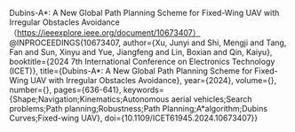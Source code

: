 Dubins-A*: A New Global Path Planning Scheme for Fixed-Wing UAV with Irregular Obstacles Avoidance（https://ieeexplore.ieee.org/document/10673407）
@INPROCEEDINGS{10673407,
  author={Xu, Junyi and Shi, Mengji and Tang, Fan and Sun, Xinyu and Yue, Jiangfeng and Lin, Boxian and Qin, Kaiyu},
  booktitle={2024 7th International Conference on Electronics Technology (ICET)}, 
  title={Dubins-A*: A New Global Path Planning Scheme for Fixed-Wing UAV with Irregular Obstacles Avoidance}, 
  year={2024},
  volume={},
  number={},
  pages={636-641},
  keywords={Shape;Navigation;Kinematics;Autonomous aerial vehicles;Search problems;Path planning;Robustness;Path Planning;A*algorithm;Dubins Curves;Fixed-wing UAV},
  doi={10.1109/ICET61945.2024.10673407}}
